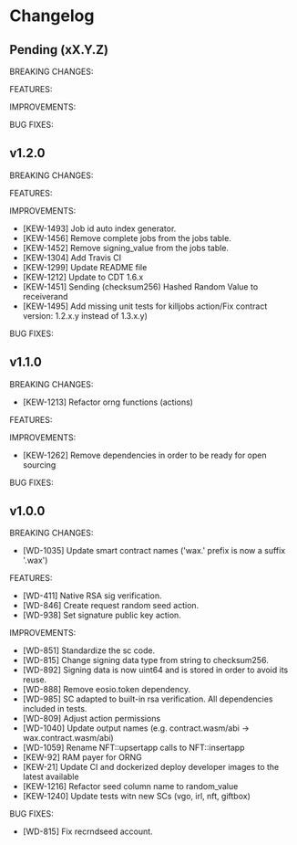 # Changelog

## Pending (xX.Y.Z)

BREAKING CHANGES:

FEATURES:

IMPROVEMENTS:

BUG FIXES:

## v1.2.0

BREAKING CHANGES:

FEATURES:

IMPROVEMENTS:
- [KEW-1493] Job id auto index generator.
- [KEW-1456] Remove complete jobs from the jobs table.
- [KEW-1452] Remove signing_value from the jobs table.
- [KEW-1304] Add Travis CI
- [KEW-1299] Update README file
- [KEW-1212] Update to CDT 1.6.x
- [KEW-1451] Sending (checksum256) Hashed Random Value to receiverand
- [KEW-1495] Add missing unit tests for killjobs action/Fix contract version: 1.2.x.y instead of 1.3.x.y)

BUG FIXES:

## v1.1.0

BREAKING CHANGES:
- [KEW-1213] Refactor orng functions (actions)

FEATURES:

IMPROVEMENTS:
- [KEW-1262] Remove dependencies in order to be ready for open sourcing

BUG FIXES:

## v1.0.0

BREAKING CHANGES:
- [WD-1035] Update smart contract names ('wax.' prefix is now a suffix '.wax')

FEATURES:
- [WD-411] Native RSA sig verification.
- [WD-846] Create request random seed action.
- [WD-938] Set signature public key action.

IMPROVEMENTS:
- [WD-851] Standardize the sc code.
- [WD-815] Change signing data type from string to checksum256.
- [WD-892] Signing data is now uint64 and is stored in order to avoid its reuse.
- [WD-888] Remove eosio.token dependency.
- [WD-985] SC adapted to built-in rsa verification. All dependencies included in tests. 
- [WD-809] Adjust action permissions
- [WD-1040] Update output names (e.g. contract.wasm/abi -> wax.contract.wasm/abi)
- [WD-1059] Rename NFT::upsertapp calls to NFT::insertapp
- [KEW-92] RAM payer for ORNG
- [KEW-21] Update CI and dockerized deploy developer images to the latest available
- [KEW-1216] Refactor seed column name to random_value
- [KEW-1240] Update tests witn new SCs (vgo, irl, nft, giftbox)

BUG FIXES:
- [WD-815] Fix recrndseed account.
